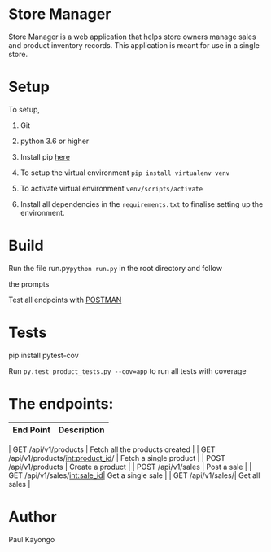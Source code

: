 # Store Manager

Store Manager is a web application that helps store owners manage sales and product inventory records. 
This application is meant for use in a single store.



# Setup

To setup,

1. Git

2. python 3.6 or higher

3. Install pip [here](https://pip.pypa.io/en/stable/installing/)

4. To setup the virtual environment ``` pip install virtualenv venv ```

5. To activate virtual environment ``` venv/scripts/activate ``` 

6. Install all dependencies in the ```requirements.txt``` to finalise setting up the environment.



# Build

Run the file run.py``` python run.py ``` in the root directory and follow 

the prompts

Test all endpoints with [POSTMAN](https://www.getpostman.com/apps)

# Tests

pip install pytest-cov

Run ```py.test product_tests.py --cov=app``` to run all tests with coverage


# The endpoints:
| End Point  | Description |
| ------------- | ------------- |

| GET /api/v1/products | Fetch all the products created |
| GET /api/v1/products/<int:product_id>/ |  Fetch a single product |
| POST /api/v1/products | Create a product |
| POST /api/v1/sales | Post a sale |
| GET /api/v1/sales/<int:sale_id>| Get a single sale |
| GET /api/v1/sales/| Get all sales |





# Author
Paul Kayongo

